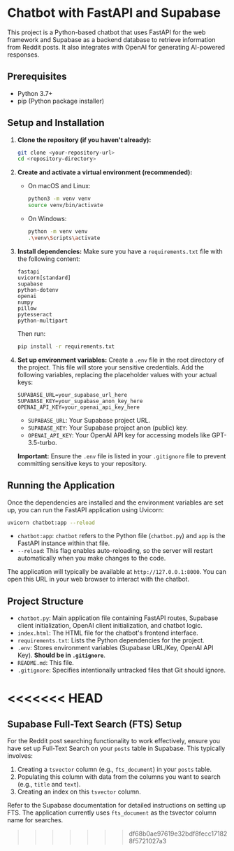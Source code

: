 # Chatbot with FastAPI and Supabase

This project is a Python-based chatbot that uses FastAPI for the web framework and Supabase as a backend database to retrieve information from Reddit posts. It also integrates with OpenAI for generating AI-powered responses.

## Prerequisites

- Python 3.7+
- pip (Python package installer)

## Setup and Installation

1.  **Clone the repository (if you haven't already):**
    ```bash
    git clone <your-repository-url>
    cd <repository-directory>
    ```

2.  **Create and activate a virtual environment (recommended):**
    -   On macOS and Linux:
        ```bash
        python3 -m venv venv
        source venv/bin/activate
        ```
    -   On Windows:
        ```bash
        python -m venv venv
        .\venv\Scripts\activate
        ```

3.  **Install dependencies:**
    Make sure you have a `requirements.txt` file with the following content:
    ```
    fastapi
    uvicorn[standard]
    supabase
    python-dotenv
    openai
    numpy
    pillow
    pytesseract
    python-multipart
    ```
    Then run:
    ```bash
    pip install -r requirements.txt
    ```

4.  **Set up environment variables:**
    Create a `.env` file in the root directory of the project. This file will store your sensitive credentials. Add the following variables, replacing the placeholder values with your actual keys:

    ```env
    SUPABASE_URL=your_supabase_url_here
    SUPABASE_KEY=your_supabase_anon_key_here
    OPENAI_API_KEY=your_openai_api_key_here
    ```
    *   `SUPABASE_URL`: Your Supabase project URL.
    *   `SUPABASE_KEY`: Your Supabase project anon (public) key.
    *   `OPENAI_API_KEY`: Your OpenAI API key for accessing models like GPT-3.5-turbo.

    **Important:** Ensure the `.env` file is listed in your `.gitignore` file to prevent committing sensitive keys to your repository.

## Running the Application

Once the dependencies are installed and the environment variables are set up, you can run the FastAPI application using Uvicorn:

```bash
uvicorn chatbot:app --reload
```

-   `chatbot:app`: `chatbot` refers to the Python file (`chatbot.py`) and `app` is the FastAPI instance within that file.
-   `--reload`: This flag enables auto-reloading, so the server will restart automatically when you make changes to the code.

The application will typically be available at `http://127.0.0.1:8000`. You can open this URL in your web browser to interact with the chatbot.

## Project Structure

-   `chatbot.py`: Main application file containing FastAPI routes, Supabase client initialization, OpenAI client initialization, and chatbot logic.
-   `index.html`: The HTML file for the chatbot's frontend interface.
-   `requirements.txt`: Lists the Python dependencies for the project.
-   `.env`: Stores environment variables (Supabase URL/Key, OpenAI API Key). **Should be in `.gitignore`**.
-   `README.md`: This file.
-   `.gitignore`: Specifies intentionally untracked files that Git should ignore.

<<<<<<< HEAD
=======
## Supabase Full-Text Search (FTS) Setup

For the Reddit post searching functionality to work effectively, ensure you have set up Full-Text Search on your `posts` table in Supabase. This typically involves:

1.  Creating a `tsvector` column (e.g., `fts_document`) in your `posts` table.
2.  Populating this column with data from the columns you want to search (e.g., `title` and `text`).
3.  Creating an index on this `tsvector` column.

Refer to the Supabase documentation for detailed instructions on setting up FTS. The application currently uses `fts_document` as the tsvector column name for searches. 
>>>>>>> df68b0ae97619e32bdf8fecc171828f5721027a3
